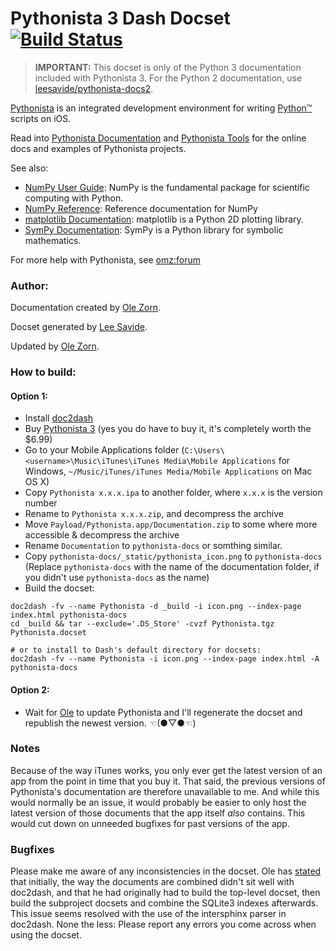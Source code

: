Pythonista 3 Dash Docset [![Build Status](https://travis-ci.org/leesavide/pythonista-docs3.svg?branch=master)](https://travis-ci.org/leesavide/pythonista-docs3)
=======================

> **IMPORTANT:** This docset is only of the Python 3 documentation included with Pythonista 3. For the Python 2 documentation, use [leesavide/pythonista-docs2](https://github.com/leesavide/pythonista-docs2).

[Pythonista](http://omz-software.com/pythonista/) is an integrated development environment for writing [Python™](http://python.org/) scripts on iOS.

Read into [Pythonista Documentation](http://omz-software.com/pythonista/docs/) and [Pythonista Tools](http://pythonista-tools.github.io/Pythonista-Tools/) for the online docs and examples of Pythonista projects.

See also:
 - [NumPy User Guide](http://omz-software.com/pythonista/docs/numpy/user/index.html): NumPy is the fundamental package for scientific computing with Python.
 - [NumPy Reference](http://omz-software.com/pythonista/docs/numpy/reference/index.html): Reference documentation for NumPy
 - [matplotlib Documentation](http://omz-software.com/pythonista/docs/matplotlib/index.html): matplotlib is a Python 2D plotting library.
 - [SymPy Documentation](http://omz-software.com/pythonista/docs/sympy/index.html): SymPy is a Python library for symbolic mathematics.

For more help with Pythonista, see [omz:forum](https://forum.omz-software.com/)

### Author:

Documentation created by [Ole Zorn](https://github.com/omz).

Docset generated by [Lee Savide](https://github.com/leesavide).

Updated by [Ole Zorn](https://github.com/omz).

### How to build:

#### Option 1:

- Install [doc2dash](https://pypi.python.org/pypi/doc2dash)
- Buy [Pythonista 3](https://itunes.apple.com/us/app/pythonista-3/id1085978097) (yes you do have to buy it, it's completely worth the $6.99)
- Go to your Mobile Applications folder (`C:\Users\<username>\Music\iTunes\iTunes Media\Mobile Applications` for Windows, `~/Music/iTunes/iTunes Media/Mobile Applications` on Mac OS X)
- Copy `Pythonista x.x.x.ipa` to another folder, where `x.x.x` is the version number
- Rename to `Pythonista x.x.x.zip`, and decompress the archive
- Move `Payload/Pythonista.app/Documentation.zip` to some where more accessible & decompress the archive
- Rename `Documentation` to `pythonista-docs` or somthing similar.
- Copy `pythonista-docs/_static/pythonista_icon.png` to `pythonista-docs` (Replace `pythonista-docs` with the name of the documentation folder, if you didn't use `pythonista-docs` as the name)
- Build the docset:

```
doc2dash -fv --name Pythonista -d _build -i icon.png --index-page index.html pythonista-docs
cd _build && tar --exclude='.DS_Store' -cvzf Pythonista.tgz Pythonista.docset

# or to install to Dash's default directory for docsets:
doc2dash -fv --name Pythonista -i icon.png --index-page index.html -A pythonista-docs
```

#### Option 2:

- Wait for [Ole](https://github.com/omz) to update Pythonista and I'll regenerate the docset and republish the newest version. ☜(●▽●☜)

### Notes

Because of the way iTunes works, you only ever get the latest version of an app from the point in time that you buy it. That said, the previous versions of Pythonista's documentation are therefore unavailable to me. And while this would normally be an issue, it would probably be easier to only host the latest version of those documents that the app itself *also* contains. This would cut down on unneeded bugfixes for past versions of the app.

### Bugfixes

Please make me aware of any inconsistencies in the docset. Ole has [stated](https://forum.omz-software.com/topic/2423/dash-api-docsets-for-pythonista-and-editorial/18) that initially, the way the documents are combined didn't sit well with doc2dash, and that he had originally had to build the top-level docset, then build the subproject docsets and combine the SQLite3 indexes afterwards. This issue seems resolved with the use of the intersphinx parser in doc2dash. None the less: Please report any errors you come across when using the docset.
